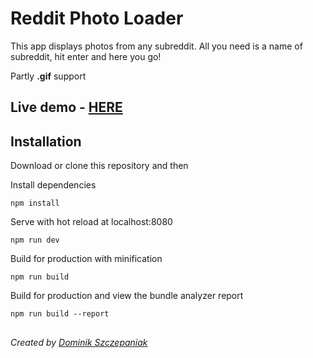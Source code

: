 # Reddit Photo Loader

This app displays photos from any subreddit. 
All you need is a name of subreddit,
hit enter and here you go!

Partly **.gif** support

## Live demo - [HERE](http://redditjsondemo.ct8.pl/)

##  Installation

Download or clone this repository and then

Install dependencies

    npm install

Serve with hot reload at localhost:8080

    npm run dev

Build for production with minification

    npm run build

Build for production and view the bundle analyzer report

    npm run build --report

##

*Created by [Dominik Szczepaniak](http://devszczepaniak.pl/)*
